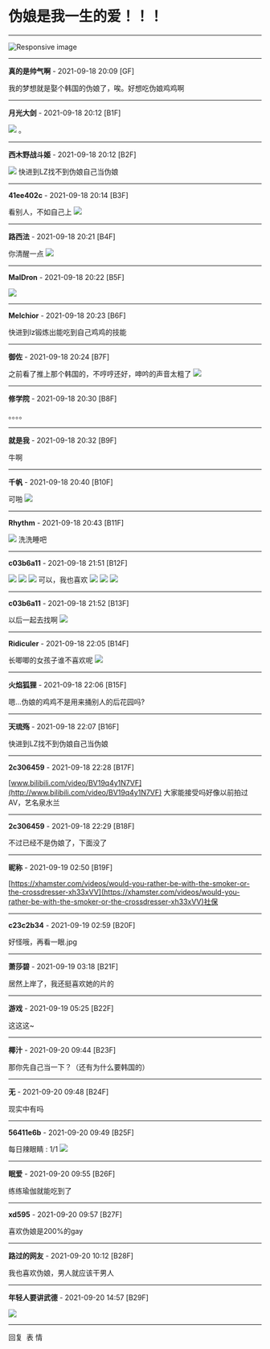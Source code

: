 # 伪娘是我一生的爱！！！

---

![Responsive image](/images/mobileads021.jpg)

---

**真的是帅气啊** - 2021-09-18 20:09 \[GF\]

我的梦想就是娶个韩国的伪娘了，唉。好想吃伪娘鸡鸡啊

---

**月光大剑** - 2021-09-18 20:12 \[B1F\]

![](images/post/smile/smallface/face040.jpg) 。

---

**西木野战斗姬** - 2021-09-18 20:12 \[B2F\]

![](images/post/smile/smallface/face101.jpg) 快进到LZ找不到伪娘自己当伪娘

---

**41ee402c** - 2021-09-18 20:14 \[B3F\]

看别人，不如自己上 ![](images/post/smile/smallface/face111.jpg)

---

**路西法** - 2021-09-18 20:21 \[B4F\]

你清醒一点 ![](images/post/smile/smallface/face040.jpg)

---

**MalDron** - 2021-09-18 20:22 \[B5F\]

![](images/post/smile/smallface/face040.jpg)

---

**Melchior** - 2021-09-18 20:23 \[B6F\]

快进到lz锻炼出能吃到自己鸡鸡的技能

---

**御佐** - 2021-09-18 20:24 \[B7F\]

之前看了推上那个韩国的，不哼哼还好，呻吟的声音太粗了 ![](images/post/smile/smallface/face040.jpg)

---

**修学院** - 2021-09-18 20:30 \[B8F\]

。。。。

---

**就是我** - 2021-09-18 20:32 \[B9F\]

牛啊

---

**千帆** - 2021-09-18 20:40 \[B10F\]

可啪 ![](images/post/smile/smallface/face040.jpg)

---

**Rhythm** - 2021-09-18 20:43 \[B11F\]

![](images/post/smile/smallface/face108.jpg) 洗洗睡吧

---

**c03b6a11** - 2021-09-18 21:51 \[B12F\]

![](images/post/smile/smallface/face040.jpg) ![](images/post/smile/smallface/face040.jpg) ![](images/post/smile/smallface/face040.jpg) 可以，我也喜欢 ![](images/post/smile/smallface/face076.jpg) ![](images/post/smile/smallface/face076.jpg) ![](images/post/smile/smallface/face076.jpg)

---

**c03b6a11** - 2021-09-18 21:52 \[B13F\]

以后一起去找啊 ![](images/post/smile/smallface/face027.jpg)

---

**Ridiculer** - 2021-09-18 22:05 \[B14F\]

长唧唧的女孩子谁不喜欢呢 ![](images/post/smile/smallface/face113.jpg)

---

**火焰狐狸** - 2021-09-18 22:06 \[B15F\]

嗯...伪娘的鸡鸡不是用来捅别人的后花园吗?

---

**天琉殇** - 2021-09-18 22:07 \[B16F\]

快进到LZ找不到伪娘自己当伪娘

---

**2c306459** - 2021-09-18 22:28 \[B17F\]

[www.bilibili.com/video/BV19q4y1N7VF](http://www.bilibili.com/video/BV19q4y1N7VF) 大家能接受吗好像以前拍过AV，艺名泉水兰

---

**2c306459** - 2021-09-18 22:29 \[B18F\]

不过已经不是伪娘了，下面没了

---

**昵称** - 2021-09-19 02:50 \[B19F\]

[https://xhamster.com/videos/would-you-rather-be-with-the-smoker-or-the-crossdresser-xh33xVV](https://xhamster.com/videos/would-you-rather-be-with-the-smoker-or-the-crossdresser-xh33xVV)社保

---

**c23c2b34** - 2021-09-19 02:59 \[B20F\]

好怪哦，再看一眼.jpg

---

**萧莎碧** - 2021-09-19 03:18 \[B21F\]

居然上岸了，我还挺喜欢她的片的

---

**游戏** - 2021-09-19 05:25 \[B22F\]

这这这~

---

**椰汁** - 2021-09-20 09:44 \[B23F\]

那你先自己当一下？（还有为什么要韩国的）

---

**无** - 2021-09-20 09:48 \[B24F\]

现实中有吗

---

**56411e6b** - 2021-09-20 09:49 \[B25F\]

每日辣眼睛 : 1/1 ![](images/post/smile/smallface/face040.jpg)

---

**眠爱** - 2021-09-20 09:55 \[B26F\]

练练瑜伽就能吃到了

---

**xd595** - 2021-09-20 09:57 \[B27F\]

喜欢伪娘是200%的gay

---

**路过的网友** - 2021-09-20 10:12 \[B28F\]

我也喜欢伪娘，男人就应该干男人

---

**年轻人要讲武德** - 2021-09-20 14:57 \[B29F\]

![](images/post/smile/smallface/face040.jpg)

---

回复  表 情 
<!-- tcd_original_link https://summer-plus.net/simple/index.php?t1266075.html -->
